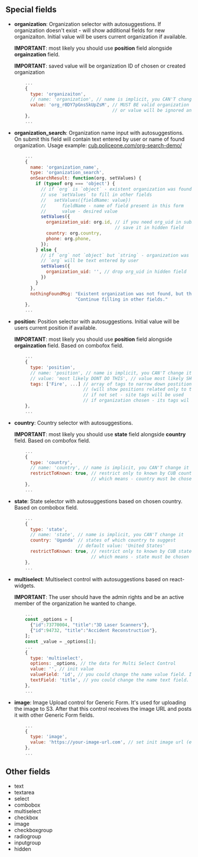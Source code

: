 ## Special fields

* **organization**: Organization selector with autosuggestions.
  If organization doesn't exist - will show additional fields for new organizaiton. Initial value will be users current organization if available.

  **IMPORTANT**: most likely you should use **position** field alongside **orgainzation** field.

  **IMPORTANT**: saved value will be organization ID of chosen or created organization
  ```js
      ...
      {
        type: 'organizaiton',
        // name: 'organization', // name is implicit, you CAN'T change it
        value: 'org_r0DY7pGnsSkUpZsM', // MUST BE valid organization uid
                                       // or value will be ignored and dropped
      },
      ...
  ```

* **organization_search**: Organization name input with autosuggestions.
  On submit this field will contain text entered by user or name of found organization.
  Usage example: [cub.policeone.com/org-search-demo/](https://cub.policeone.com/org-search-demo/)
  ```js
      ...
      {
        name: 'organization_name',
        type: 'organization_search',
        onSearchResult: function(org, setValues) {
          if (typeof org === 'object') {
            // if `org` is `object` - existent organization was found
            // use `setValues` to fill in other fields
            //   setValues({fieldName: value})
            //      fieldName - name of field present in this form
            //      value - desired value
            setValues({
              organization_uid: org.id, // if you need org_uid in submit data
                                        // save it in hidden field
              country: org.country,
              phone: org.phone,
            });
          } else {
            // if `org` not `object` but `string` - organization was not found
            // `org` will be text entered by user
            setValues({
              organization_uid: '', // drop org_uid in hidden field
            })
          }
        },
        nothingFoundMsg: "Existent organization was not found, but that's ok. " +
                         "Continue filling in other fields."
      },
      ...
  ```

* **position**: Position selector with autosuggestions.
  Initial value will be users current position if available.

  **IMPORTANT**: most likely you should use **position** field alongside **orgainzation** field. Based on combofox field.
  ```js
      ...
      {
        type: 'position',
        // name: 'position', // name is implicit, you CAN'T change it
        // value: 'most likely DONT DO THIS', // value most likely SHOULD NOT be set
        tags: ['Fire', ...] // array of tags to narrow down postitions list
                            // (will show positions related only to this tags)
                            // if not set - site tags will be used
                            // if organization chosen - its tags wil be used
      },
      ...
  ```

* **country**: Country selector with autosuggestions.

  **IMPORTANT**: most likely you should use **state** field alongside **country** field. Based on combofox field.
  ```js
      ...
      {
        type: 'country',
        // name: 'country', // name is implicit, you CAN'T change it
        restrictToKnown: true, // restrict only to known by CUB countries
                               // which means - country must be chosen from dropdown list
      },
      ...
  ```

* **state**: State selector with autosuggestions based on chosen country. Based on combobox field.

  ```js
      ...
      {
        type: 'state',
        // name: 'state', // name is implicit, you CAN'T change it
        country: 'Uganda' // states of which country to suggest
                          // default value: 'United States'
        restrictToKnown: true, // restrict only to known by CUB states
                               // which means - state must be chosen from dropdown list
      },
      ...
  ```

* **multiselect**: Multiselect control with autosuggestions based on react-widgets.

  **IMPORTANT**: The user should have the admin rights and be an active member of
  the organization he wanted to change.

  ```js
      ...
      const _options = [
        {"id":73770004, "title":"3D Laser Scanners"},
        {"id":94732, "title":"Accident Reconstruction"},
      ];
      const _value = _options[1];
      ...
      {
        type: 'multiselect',
        options: _options, // the data for Multi Select Control
        value: '', // init value
        valueField: 'id', // you could change the name value field. It depends on your data.
        textField: 'title', // you could change the name text field. It depends on your data.
      },
      ...
  ```

* **image**: Image Upload control for Generic Form.
  It's used for uploading the image to S3.
  After that this control receives the image URL and posts it with
  other Generic Form fields.

  ```js
      ...
      {
        type: 'image',
        value: 'https://your-image-url.com', // set init image url (e.g. if Org Logo already set)
      },
      ...
  ```


## Other fields

* text
* textarea
* select
* combobox
* multiselect
* checkbox
* image
* checkboxgroup
* radiogroup
* inputgroup
* hidden
